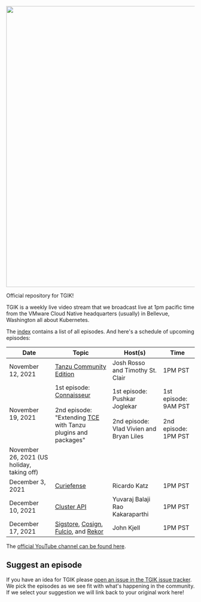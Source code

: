 <p align="center"><img src="tgik-repo.png" width="750"></p>


Official repository for TGIK!

TGIK is a weekly live video stream that we broadcast live at 1pm pacific time from the VMware Cloud Native headquarters (usually) in Bellevue, Washington all about Kubernetes.

The [index](playlist.md) contains a list of all episodes. And here's a schedule of upcoming episodes:

| Date  |  Topic | Host(s)  | Time  |
|---|---|---|---|
| November 12, 2021  | [Tanzu Community Edition](https://tanzucommunityedition.io/)  | Josh Rosso and Timothy St. Clair  | 1PM PST  |
| November 19, 2021  | 1st episode: [Connaisseur](https://github.com/sse-secure-systems/connaisseur) <br><br>2nd episode: "Extending [TCE](https://tanzucommunityedition.io/) with Tanzu plugins and packages"  | 1st episode: Pushkar Joglekar <br> <br> 2nd episode: Vlad Vivien and Bryan Liles  | 1st episode: 9AM PST <br><br> 2nd episode: 1PM PST  |
| November 26, 2021 (US holiday, taking off) |   |  |  |
| December 3, 2021  | [Curiefense](https://github.com/curiefense/curiefense)  | Ricardo Katz  | 1PM PST  |
| December 10, 2021   | [Cluster API](https://github.com/kubernetes-sigs/cluster-api)  | Yuvaraj Balaji Rao Kakaraparthi  | 1PM PST  |
| December 17, 2021  | [Sigstore](https://www.sigstore.dev/), [Cosign](https://github.com/sigstore/cosign), [Fulcio](https://github.com/sigstore/fulcio), and [Rekor](https://github.com/sigstore/rekor)  | John Kjell  | 1PM PST |

The [official YouTube channel can be found here](https://tgik.io).

## Suggest an episode

If you have an idea for TGIK please [open an issue in the TGIK issue tracker](https://github.com/vmware-tanzu/tgik/issues/new).
We pick the episodes as we see fit with what's happening in the community.
If we select your suggestion we will link back to your original work here!
